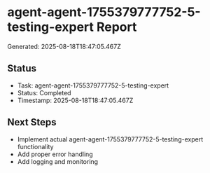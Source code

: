 # agent-agent-1755379777752-5-testing-expert Report

Generated: 2025-08-18T18:47:05.467Z

## Status
- Task: agent-agent-1755379777752-5-testing-expert
- Status: Completed
- Timestamp: 2025-08-18T18:47:05.467Z

## Next Steps
- Implement actual agent-agent-1755379777752-5-testing-expert functionality
- Add proper error handling
- Add logging and monitoring
